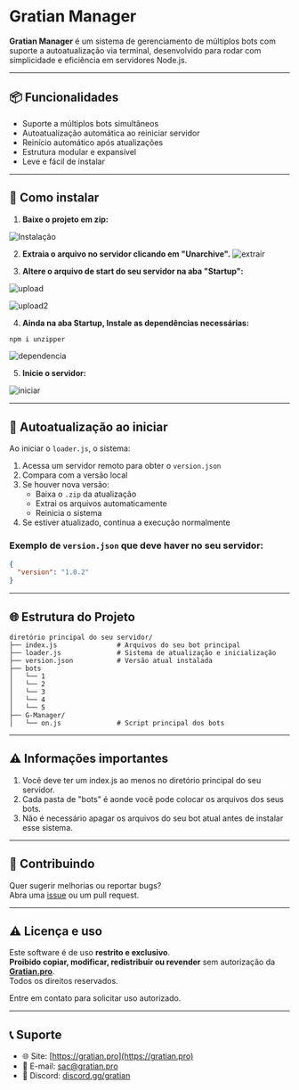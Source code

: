 # Gratian Manager

**Gratian Manager** é um sistema de gerenciamento de múltiplos bots com suporte a autoatualização via terminal, desenvolvido para rodar com simplicidade e eficiência em servidores Node.js.

---

## 📦 Funcionalidades

- Suporte a múltiplos bots simultâneos  
- Autoatualização automática ao reiniciar servidor  
- Reinício automático após atualizações  
- Estrutura modular e expansível  
- Leve e fácil de instalar  

---

## 🚀 Como instalar

1. **Baixe o projeto em zip:**

![Instalação](https://i.imgur.com/znE80KD.png)


2. **Extraia o arquivo no servidor clicando em "Unarchive".**
![extrair](https://i.imgur.com/ZZX2gQq.png)


3. **Altere o arquivo de start do seu servidor na aba "Startup":**

![upload](https://i.imgur.com/FB94pgb.png)

![upload2](https://i.imgur.com/vnV38yS.png)


4. **Ainda na aba Startup, Instale as dependências necessárias:**

```bash
npm i unzipper
```
![dependencia](https://i.imgur.com/jZRWksp.png)


5. **Inicie o servidor:**

![iniciar](https://i.imgur.com/kHXf9gP.png)

---

## 🔁 Autoatualização ao iniciar

Ao iniciar o `loader.js`, o sistema:

1. Acessa um servidor remoto para obter o `version.json`
2. Compara com a versão local
3. Se houver nova versão:
   - Baixa o `.zip` da atualização
   - Extrai os arquivos automaticamente
   - Reinicia o sistema
4. Se estiver atualizado, continua a execução normalmente

### Exemplo de `version.json` que deve haver no seu servidor:

```json
{
  "version": "1.0.2"
}
```

---

## 🌐 Estrutura do Projeto

```
diretório principal do seu servidor/
├── index.js               # Arquivos do seu bot principal
├── loader.js              # Sistema de atualização e inicialização
├── version.json           # Versão atual instalada
├── bots
│   └── 1
│   └── 2
│   └── 3
│   └── 4
│   └── 5
├── G-Manager/
│   └── on.js              # Script principal dos bots
```

---

## ⚠ Informações importantes
1. Você deve ter um index.js ao menos no diretório principal do seu servidor.
2. Cada pasta de "bots" é aonde você pode colocar os arquivos dos seus bots.
3. Não é necessário apagar os arquivos do seu bot atual antes de instalar esse sistema.

---
## 🤝 Contribuindo

Quer sugerir melhorias ou reportar bugs?  
Abra uma [issue](https://github.com/luizdeveloperr/gratian-manager/issues) ou um pull request.

---

## ⚠️ Licença e uso

Este software é de uso **restrito e exclusivo**.  
**Proibido copiar, modificar, redistribuir ou revender** sem autorização da **[Gratian.pro](https://gratian.pro)**.  
Todos os direitos reservados.

Entre em contato para solicitar uso autorizado.

---

## 📞 Suporte

- 🌐 Site: [https://gratian.pro](https://gratian.pro)  
- 📧 E-mail: sac@gratian.pro  
- 💬 Discord: [discord.gg/gratian](https://discord.gg/gratian)
